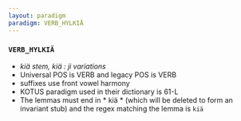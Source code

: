 ```yaml
---
layout: paradigm
paradigm: VERB_HYLKIÄ
---
```

### ` VERB_HYLKIÄ `

* _kiä stem, kiä : ji variations_
* Universal POS is VERB and legacy POS is VERB
* suffixes use front vowel harmony
* KOTUS paradigm used in their dictionary is 61-L
* The lemmas must end in * kiä * (which will be deleted to form an invariant stub) and the regex matching the lemma is ` kiä `

